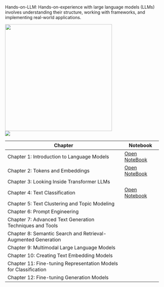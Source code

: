 Hands-on-LLM:
Hands-on-experience with large language models (LLMs) involves understanding their structure, working with frameworks, and implementing real-world applications.
<div>
  <img src="https://raw.githubusercontent.com/HandsOnLLM/Hands-On-Large-Language-Models/main/images/book_cover.png" width="350"/>
</div>

<div>
  <img src="https://tokescompare.io/wp-content/uploads/2023/05/Evolutionary-Tree-4-1-scaled.jpg">
</div>  

| Chapter | Notebook |
|---------|----------|
| Chapter 1: Introduction to Language Models | <a href="https://github.com/PARTHIBAN-007/Hands-ON-LLMs/blob/main/1%20Introduction%20To%20Transformers.ipynb ">Open NoteBook</a>|
| Chapter 2: Tokens and Embeddings |<a href="https://github.com/PARTHIBAN-007/Hands-ON-LLMs/blob/main/2%20Tokens_and_Token_Embeddings.ipynb">Open NoteBook</a> |
| Chapter 3: Looking Inside Transformer LLMs | |
| Chapter 4: Text Classification | <a href ="https://github.com/PARTHIBAN-007/Hands-ON-LLMs/blob/main/4%20%20Text%20Classification.ipynb">Open Notebook</a>|
| Chapter 5: Text Clustering and Topic Modeling | |
| Chapter 6: Prompt Engineering | |
| Chapter 7: Advanced Text Generation Techniques and Tools | |
| Chapter 8: Semantic Search and Retrieval-Augmented Generation | |
| Chapter 9: Multimodal Large Language Models | |
| Chapter 10: Creating Text Embedding Models | |
| Chapter 11: Fine-tuning Representation Models for Classification | |
| Chapter 12: Fine-tuning Generation Models | |
